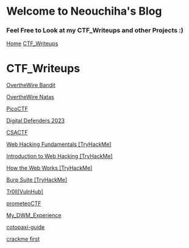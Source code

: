 # Welcome to Neouchiha's Blog

### Feel Free to Look at my CTF_Writeups and other Projects :)

[Home](https://npranav7619.github.io/)
[CTF_Writeups](https://npranav7619.github.io/posts)

# CTF_Writeups

[OvertheWire Bandit](https://npranav7619.github.io/CTF_Writeups/OvertheWire/Bandit/)

[OvertheWire Natas](https://npranav7619.github.io/CTF_Writeups/OvertheWire/Natas/)

[PicoCTF](https://npranav7619.github.io/CTF_Writeups/PicoCTF/)

[Digital Defenders 2023](https://github.com/npranav7619/CTF_Writeups/Digital_Defenders_23/)

[CSACTF](https://npranav7619.github.io/CTF_Writeups/CSACTF/)

[Web Hacking Fundamentals [TryHackMe]](https://npranav7619.github.io/CTF_Writeups/Web_Hacking_Fundamentals_[TryHackMe]/)

[Introduction to Web Hacking [TryHackMe]](https://npranav7619.github.io/CTF_Writeups/Introduction_to_Web_Hacking_[TryHackMe]/)

[How the Web Works [TryHackMe]](https://npranav7619.github.io/CTF_Writeups/How_the_Web_Works_[TryHackMe]/)

[Burp Suite [TryHackMe]](https://npranav7619.github.io/CTF_Writeups/Burp_Suite_[TryHackMe]/)

[Tr0ll[VulnHub]](https://npranav7619.github.io/CTF_Writeups/Tr0ll_[Vulnhub]/)

[prometeoCTF](https://npranav7619.github.io/CTF_Writeups/prometeoCTF_2023)

[My_DWM_Experience](https://npranav7619.github.io/CTF_Writeups/My_DWM_Experience/)

[cotopaxi-guide](https://npranav7619.github.io/CTF_Writeups/cotopaxi-guide/)

[crackme first](https://npranav7619.github.io/CTF_Writeups/[crackeme]first/)
